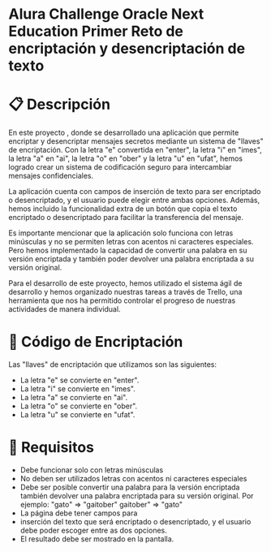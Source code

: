 # Alura Challenge Oracle Next Education Primer Reto de encriptación y desencriptación de texto

# :clipboard: Descripción

En este proyecto , donde se desarrollado una aplicación que permite encriptar y desencriptar mensajes secretos mediante un sistema de "llaves" de encriptación. Con la letra "e" convertida en "enter", la letra "i" en "imes", la letra "a" en "ai", la letra "o" en "ober" y la letra "u" en "ufat", hemos logrado crear un sistema de codificación seguro para intercambiar mensajes confidenciales.

La aplicación cuenta con campos de inserción de texto para ser encriptado o desencriptado, y el usuario puede elegir entre ambas opciones. Además, hemos incluido la funcionalidad extra de un botón que copia el texto encriptado o desencriptado para facilitar la transferencia del mensaje.

Es importante mencionar que la aplicación solo funciona con letras minúsculas y no se permiten letras con acentos ni caracteres especiales. Pero hemos implementado la capacidad de convertir una palabra en su versión encriptada y también poder devolver una palabra encriptada a su versión original.

Para el desarrollo de este proyecto, hemos utilizado el sistema ágil de desarrollo y hemos organizado nuestras tareas a través de Trello, una herramienta que nos ha permitido controlar el progreso de nuestras actividades de manera individual.

# :key: Código de Encriptación

Las "llaves" de encriptación que utilizamos son las siguientes:

- La letra "e" se convierte en "enter".
- La letra "i" se convierte en "imes".
- La letra "a" se convierte en "ai".
- La letra "o" se convierte en "ober".
- La letra "u" se convierte en "ufat".

# :memo: Requisitos

- Debe funcionar solo con letras minúsculas
- No deben ser utilizados letras con acentos ni caracteres especiales
- Debe ser posible convertir una palabra para la versión encriptada también devolver una palabra encriptada para su versión original.
Por ejemplo:
"gato" => "gaitober"
gaitober" => "gato"
- La página debe tener campos para
- inserción del texto que será encriptado o desencriptado, y el usuario debe poder escoger entre as dos opciones.
- El resultado debe ser mostrado en la pantalla.